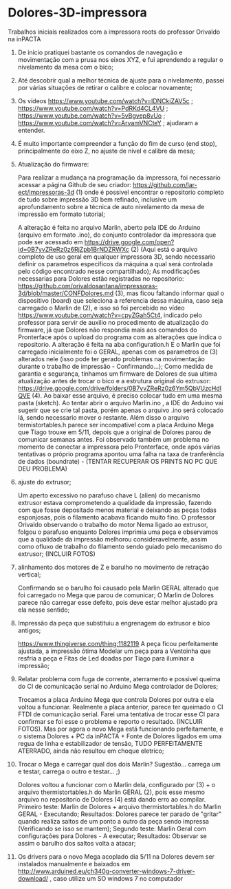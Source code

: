 # Dolores-3D-impressora
Trabalhos iniciais realizados com a impressora roots do professor Orivaldo na inPACTA

1. De inicio pratiquei bastante os comandos de navegação e movimentação com a prusa nos eixos XYZ, e fui aprendendo a regular o nivelamento da mesa com o bico;

2. Até descobrir qual a melhor técnica de ajuste para o nivelamento, passei por várias situações de retirar o calibre e colocar novamente;

3. Os vídeos
	https://www.youtube.com/watch?v=lDNCkiZAV5c ;
	https://www.youtube.com/watch?v=PdRKd4CL4VU ;
	https://www.youtube.com/watch?v=5vBgvep8vUo ;
	https://www.youtube.com/watch?v=ArvamVNCteY ;
ajudaram a entender.

4. É muito importante compreender a função do fim de curso (end stop), principalmente do eixo Z, no ajuste de nivel e calibre da mesa;

5. Atualização do firmware:

	Para realizar a mudança na programação da impressora, foi necessario acessar a página Github de seu criador: 	https://github.com/lar-ect/impressoras-3d (1) onde é possivel encontrar o repositorio completo de tudo sobre impressão 3D bem refinado, inclusive um aprofundamento sobre a técnica de auto nivelamento da mesa de impressão em formato tutorial;
	
	A alteração é feita no arquivo Marlin, aberto pela IDE do Arduino (arquivo em formato .ino), do conjunto controlador da impressora que pode ser acessado em https://drive.google.com/open?id=0B7yvZReRz0z6RjZpb1BrNDZRWXc (2)
(Aqui está o arquivo completo de uso geral em qualquer impressora 3D, sendo necessario definir os parametros especificos da máquina a qual será controlada pelo código encontrado nesse compartilhado);
	As modificações necessarias para Dolores estão registradas no repositorio: https://github.com/orivaldosantana/impressoras-3d/blob/master/CONFDolores.md (3), mas ficou faltando informar qual o dispositivo (board) que seleciona a referencia dessa máquina, caso seja carregado o Marlin de (2), e isso só foi percebido no vídeo https://www.youtube.com/watch?v=cpyZGah5Ct4, indicado pelo professor para servir de auxilio no procedimento de atualização do firmware, já que Dolores não respondia mais aos comandos do Pronterface após o upload do programa com as alterações que indica o repositorio.
	A alteração é feita na aba configuration.h
	E o Marlin que foi carregado inicialmente foi o GERAL, apenas com os parametros de (3) alterados nele (isso pode ter gerado problemas na movimentação durante o trabalho de impressão - Confirmando...); 
	Como medida de garantia e segurança, tinhamos um firmware de Dolores de sua ultima atualização antes de trocar o bico e a estrutura original do extrusor: https://drive.google.com/drive/folders/0B7yvZReRz0z6Ym5QbVUzcHdIQVE (4). Ao baixar esse arquivo, é preciso colocar tudo em uma mesma pasta (sketch). Ao tentar abrir o arquivo Marlin.ino , a IDE do Arduino vai sugerir que se crie tal pasta, porém apenas o arquivo .ino será colocado lá, sendo necessario mover o restante.
	Além disso o arquivo termistortables.h parece ser incompativel com a placa Arduino Mega que Tiago trouxe em 5/11, depois que a original de Dolores parou de comunicar semanas antes.
	Foi observado também um problema no momento de conectar a impressora pelo Pronterface, onde após várias tentativas o próprio programa apontou uma falha na taxa de tranferência de dados (boundrate) - (TENTAR RECUPERAR OS PRINTS NO PC QUE DEU PROBLEMA)

6. ajuste do extrusor;
	
	Um aperto excessivo no parafuso chave L (alien) do mecanismo extrusor estava comprometendo a qualidade da impressão, fazendo com que fosse depositado menos material e deixando as peças todas esponjosas, pois o filamento acabava ficando muito fino. O professor Orivaldo observando o trabalho do motor Nema ligado ao extrusor, folgou o parafuso enquanto Dolores imprimia uma peça e observamos que a qualidade da impressão melhorou consideravelmente, assim como ofluxo de trabalho do filamento sendo guiado pelo mecanismo do extrusor; (INCLUIR FOTOS)
	
7. alinhamento dos motores de Z e barulho no movimento de retração vertical;

	Confirmando se o barulho foi causado pela Marlin GERAL alterado que foi carregado no Mega que parou de comunicar;
	O Marlin de Dolores parece não carregar esse defeito, pois deve estar melhor ajustado pra ela nesse sentido;
	
8. Impressão da peça que substituiu a engrenagem do extrusor e bico antigos;

	https://www.thingiverse.com/thing:1182119 A peça ficou perfeitamente ajustada, a impressão ótima
	Modelar um peça para a Ventoinha que resfria a peça e Fitas de Led doadas por Tiago para iluminar a impressão;
	
9. Relatar problema com fuga de corrente, aterramento e possivel queima do CI de comunicação serial no Arduino Mega controlador de Dolores;

	Trocamos a placa Arduino Mega que controla Dolores por outra e ela voltou a funcionar. Realmente a placa anterior, parece ter queimado o CI FTDI de comunicação serial. Farei uma tentativa de trocar esse CI para confirmar se foi esse o problema e reporto o resultado. (INCLUIR FOTOS). Mas por agora o novo Mega está funcionando perfeitamente, e o sistema Dolores + PC da inPACTA + Fonte de Dolores ligados em uma regua de linha e estabilizador de tensão, TUDO PERFEITAMENTE ATERRADO, ainda não resultou em choque eletrico;

10. Trocar o Mega e carregar qual dos dois Marlin? Sugestão... carrega um e testar, carrega o outro e testar... ;)
	
	Dolores voltou a funcionar com o Marlin dela, configurado por (3) + o arquivo thermistortables.h do Marlin GERAL (2), pois esse mesmo arquivo no repositorio de Dolores (4) está dando erro ao compilar.
	Primeiro teste: Marlin de Dolores + arquivo thermistortables.h do Marlin GERAL - Executando;
		Resultados: Dolores parece ter parado de "gritar" quando realiza saltos de um ponto a outro da peça sendo 			impressa (Verificando se isso se mantem);
	Segundo teste: Marlin Geral com configurações para Dolores - A executar;
		Resultados: Observar se assim o barulho dos saltos volta a atacar;
		
11. Os drivers para o novo Mega acoplado dia 5/11 na Dolores devem ser instalados manualmente e baixados em http://www.arduined.eu/ch340g-converter-windows-7-driver-download/ , caso utilize um SO windows 7 no computador
